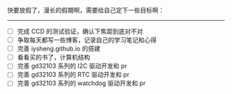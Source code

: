 
快要放假了，漫长的假期啊，需要给自己定下一些目标啊：

---
* [ ] 完成 CCD 的测试验证，确认下焦距到底对不对
* [ ] 争取每天都写一些博客，记录自己的学习笔记和心得
* [ ] 完善 iysheng.github.io 的搭建
* [ ] 看看买的书了，计算机结构
* [ ] 完善 gd32103 系列的 I2C 驱动开发和 pr
* [ ] 完善 gd32103 系列的 RTC 驱动开发和 pr
* [ ] 完善 gd32103 系列的 watchdog 驱动开发和 pr
